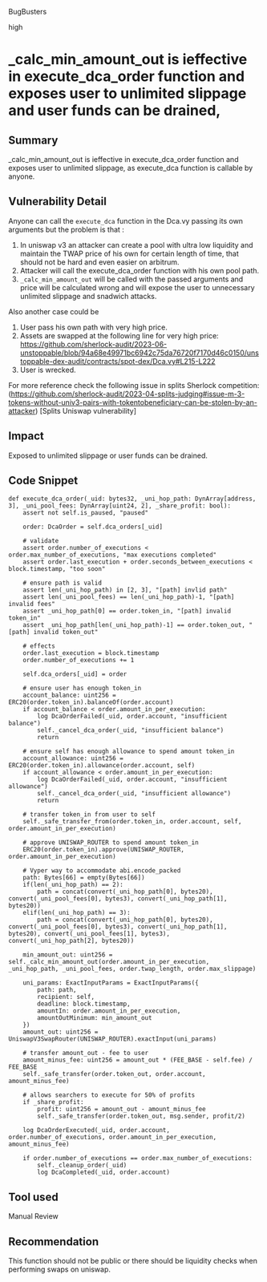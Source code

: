 BugBusters

high

# _calc_min_amount_out is ieffective in execute_dca_order function and exposes user to unlimited slippage and user funds can be drained,

## Summary
_calc_min_amount_out is ieffective in execute_dca_order function and exposes user to unlimited slippage, as execute_dca function is callable by anyone.
## Vulnerability Detail
Anyone can call the `execute_dca` function in the Dca.vy passing its own arguments but the problem is that :
1. In uniswap v3 an attacker can create a pool with ultra low liquidity and maintain the TWAP price of his own for certain length of time, that should not be hard and even easier on arbitrum.
2. Attacker will call the execute_dca_order function with his own pool path.
3. `_calc_min_amount_out` will be called with the passed arguments and price will be calculated wrong and will expose the user to unnecessary unlimited slippage and snadwich attacks. 

Also another case could be 

1. User pass his own path with very high price.
2. Assets are swapped at the following line for very high price:
https://github.com/sherlock-audit/2023-06-unstoppable/blob/94a68e49971bc6942c75da76720f7170d46c0150/unstoppable-dex-audit/contracts/spot-dex/Dca.vy#L215-L222
3. User is wrecked.

For more reference check the following issue in splits Sherlock competition:
(https://github.com/sherlock-audit/2023-04-splits-judging#issue-m-3-tokens-without-univ3-pairs-with-tokentobeneficiary-can-be-stolen-by-an-attacker) [Splits Uniswap vulnerability]

## Impact
Exposed to unlimited slippage or user funds can be drained.
## Code Snippet
```solidity
def execute_dca_order(_uid: bytes32, _uni_hop_path: DynArray[address, 3], _uni_pool_fees: DynArray[uint24, 2], _share_profit: bool):
    assert not self.is_paused, "paused"

    order: DcaOrder = self.dca_orders[_uid]
    
    # validate
    assert order.number_of_executions < order.max_number_of_executions, "max executions completed"
    assert order.last_execution + order.seconds_between_executions < block.timestamp, "too soon"

    # ensure path is valid
    assert len(_uni_hop_path) in [2, 3], "[path] invlid path"
    assert len(_uni_pool_fees) == len(_uni_hop_path)-1, "[path] invalid fees"
    assert _uni_hop_path[0] == order.token_in, "[path] invalid token_in"
    assert _uni_hop_path[len(_uni_hop_path)-1] == order.token_out, "[path] invalid token_out"

    # effects
    order.last_execution = block.timestamp
    order.number_of_executions += 1

    self.dca_orders[_uid] = order

    # ensure user has enough token_in
    account_balance: uint256 = ERC20(order.token_in).balanceOf(order.account)
    if account_balance < order.amount_in_per_execution:
        log DcaOrderFailed(_uid, order.account, "insufficient balance")
        self._cancel_dca_order(_uid, "insufficient balance")
        return

    # ensure self has enough allowance to spend amount token_in
    account_allowance: uint256 = ERC20(order.token_in).allowance(order.account, self)
    if account_allowance < order.amount_in_per_execution:
        log DcaOrderFailed(_uid, order.account, "insufficient allowance")
        self._cancel_dca_order(_uid, "insufficient allowance")
        return

    # transfer token_in from user to self
    self._safe_transfer_from(order.token_in, order.account, self, order.amount_in_per_execution)

    # approve UNISWAP_ROUTER to spend amount token_in
    ERC20(order.token_in).approve(UNISWAP_ROUTER, order.amount_in_per_execution)

    # Vyper way to accommodate abi.encode_packed
    path: Bytes[66] = empty(Bytes[66])
    if(len(_uni_hop_path) == 2):
        path = concat(convert(_uni_hop_path[0], bytes20), convert(_uni_pool_fees[0], bytes3), convert(_uni_hop_path[1], bytes20))
    elif(len(_uni_hop_path) == 3):
        path = concat(convert(_uni_hop_path[0], bytes20), convert(_uni_pool_fees[0], bytes3), convert(_uni_hop_path[1], bytes20), convert(_uni_pool_fees[1], bytes3), convert(_uni_hop_path[2], bytes20))
    
    min_amount_out: uint256 = self._calc_min_amount_out(order.amount_in_per_execution, _uni_hop_path, _uni_pool_fees, order.twap_length, order.max_slippage)

    uni_params: ExactInputParams = ExactInputParams({
        path: path,
        recipient: self,
        deadline: block.timestamp,
        amountIn: order.amount_in_per_execution,
        amountOutMinimum: min_amount_out
    })
    amount_out: uint256 = UniswapV3SwapRouter(UNISWAP_ROUTER).exactInput(uni_params)

    # transfer amount_out - fee to user 
    amount_minus_fee: uint256 = amount_out * (FEE_BASE - self.fee) / FEE_BASE
    self._safe_transfer(order.token_out, order.account, amount_minus_fee)

    # allows searchers to execute for 50% of profits
    if _share_profit:
        profit: uint256 = amount_out - amount_minus_fee
        self._safe_transfer(order.token_out, msg.sender, profit/2)
    
    log DcaOrderExecuted(_uid, order.account, order.number_of_executions, order.amount_in_per_execution, amount_minus_fee)

    if order.number_of_executions == order.max_number_of_executions:
        self._cleanup_order(_uid)
        log DcaCompleted(_uid, order.account)
```
## Tool used

Manual Review

## Recommendation
This function should not be public or there should be liquidity checks when performing swaps on uniswap.